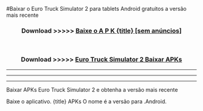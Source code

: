 #Baixar o Euro Truck Simulator 2   para tablets Android gratuitos a versão mais recente


<div align="center">
<h3>Download >>>>> <a href="https://pt-web.web.app/?pt= {title}">Baixe o A P K {title} [sem anúncios]</a></h3><br>

<h3>Download >>>>> <a href="https://pt-web.web.app/?pt= {title}">Euro Truck Simulator 2  Baixar APKs</a></h3>
</div>

----------------------------------------------------------

----------------------------------------------------------

----------------------------------------------------------

Baixar APKs Euro Truck Simulator 2  e obtenha a versão mais recente

Baixe o aplicativo. {title} APKs O nome é a versão para .Android.


